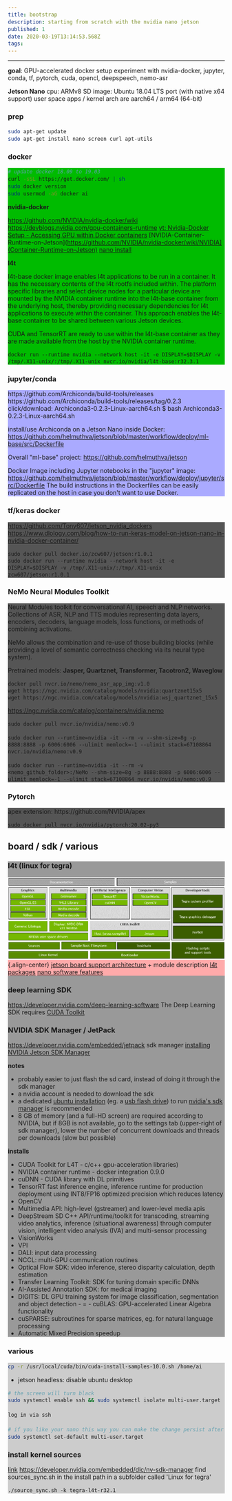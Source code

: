```yaml
---
title: bootstrap
description: starting from scratch with the nvidia nano jetson
published: 1
date: 2020-03-19T13:14:53.568Z
tags: 
---
```


---

**goal**: GPU-accelerated docker setup
experiment with
nvidia-docker, jupyter, conda, tf, pytorch, cuda, opencl, deepspeech, nemo-asr


**Jetson Nano**
cpu: ARMv8
SD image: Ubuntu 18.04 LTS port (with native x64 support)
user space apps / kernel arch are aarch64 / arm64 (64-bit)


### prep

```bash
sudo apt-get update
sudo apt-get install nano screen curl apt-utils
```

### docker

<div style="background-color:#0b0;">
 
  
```bash
# update docker 18.09 to 19.03
curl -sSL https://get.docker.com/ | sh
sudo docker version
sudo usermod -aG docker ai
```
**nvidia-docker**

https://github.com/NVIDIA/nvidia-docker/wiki
https://devblogs.nvidia.com/gpu-containers-runtime
[yt: Nvidia-Docker Setup - Accessing GPU within Docker containers](https://www.youtube.com/watch?v=-Y4T71UDcMY)
[NVIDIA-Container-Runtime-on-Jetson](https://github.com/NVIDIA/nvidia-docker/wiki/NVIDIA](Container-Runtime-on-Jetson) 
[nano install](https://github.com/collabnix/dockerlabs/tree/master/beginners/install/jetson-nano)

  
**l4t**

l4t-base docker image enables l4t applications to be run in a container. It has the necessary contents of the l4t rootfs included within. The platform specific libraries and select device nodes for a particular device are mounted by the NVIDIA container runtime into the l4t-base container from the underlying host, thereby providing necessary dependencies for l4t applications to execute within the container. 
This approach enables the l4t-base container to be shared between various Jetson devices.

CUDA and TensorRT are ready to use within the l4t-base container as they are made available from the host by the NVIDIA container runtime.

  
  

```
docker run --runtime nvidia --network host -it -e DISPLAY=$DISPLAY -v /tmp/.X11-unix/:/tmp/.X11-unix nvcr.io/nvidia/l4t-base:r32.3.1
```
</div>

### jupyter/conda
<div style="background-color:#aaf;">
https://github.com/Archiconda/build-tools/releases
https://github.com/Archiconda/build-tools/releases/tag/0.2.3
click/download:
Archiconda3-0.2.3-Linux-aarch64.sh
$ bash Archiconda3-0.2.3-Linux-aarch64.sh

install/use Archiconda on a Jetson Nano inside Docker:
https://github.com/helmuthva/jetson/blob/master/workflow/deploy/ml-base/src/Dockerfile

Overall "ml-base" project:
https://github.com/helmuthva/jetson

Docker Image including Jupyter notebooks in the "jupyter" image:
https://github.com/helmuthva/jetson/blob/master/workflow/deploy/jupyter/src/Dockerfile
The build instructions in the Dockerfiles can be easily replicated on the host in case you don't want to use Docker.

  </div>



  ### tf/keras docker
  
  <div style="background-color:#555;">


https://github.com/Tony607/jetson_nvidia_dockers
https://www.dlology.com/blog/how-to-run-keras-model-on-jetson-nano-in-nvidia-docker-container/
```
sudo docker pull docker.io/zcw607/jetson:r1.0.1
sudo docker run --runtime nvidia --network host -it -e DISPLAY=$DISPLAY -v /tmp/.X11-unix/:/tmp/.X11-unix zcw607/jetson:r1.0.1
```


</div>


### NeMo **Neural Modules Toolkit**

<div style="background-color:#555;">
Neural Modules toolkit for conversational AI, speech and NLP networks.
Collections of ASR, NLP and TTS modules representing data layers, encoders, decoders, language models, loss functions, or methods of combining activations. 

NeMo allows the combination and re-use of those building blocks (while providing a level of semantic correctness checking via its neural type system). 

Pretrained models: **Jasper, Quartznet, Transformer, Tacotron2, Waveglow**

```
docker pull nvcr.io/nemo/nemo_asr_app_img:v1.0
wget https://ngc.nvidia.com/catalog/models/nvidia:quartznet15x5
wget https://ngc.nvidia.com/catalog/models/nvidia:wsj_quartznet_15x5
```

https://ngc.nvidia.com/catalog/containers/nvidia:nemo
```
sudo docker pull nvcr.io/nvidia/nemo:v0.9

sudo docker run --runtime=nvidia -it --rm -v --shm-size=8g -p 8888:8888 -p 6006:6006 --ulimit memlock=-1 --ulimit stack=67108864 nvcr.io/nvidia/nemo:v0.9

sudo docker run --runtime=nvidia -it --rm -v <nemo_github_folder>:/NeMo --shm-size=8g -p 8888:8888 -p 6006:6006 --ulimit memlock=-1 --ulimit stack=67108864 nvcr.io/nvidia/nemo:v0.9
```

  </div>
  
### Pytorch
  
<div style="background-color:#555;">
  apex extension: https://github.com/NVIDIA/apex

```
sudo docker pull nvcr.io/nvidia/pytorch:20.02-py3
```


  </div>


## board / sdk / various


<div style="background-color:#999;">

### l4t (linux for tegra)
<div style="background-color:#faa;">

![jetson_bsp_architecture.png](/jetson_bsp_architecture.png){.align-center}
[jetson board support architecture](https://docs.nvidia.com/jetson/archives/l4t-archived/l4t-3231/index.html) + module description
[l4t packages](https://docs.nvidia.com/jetson/archives/l4t-archived/l4t-3231/index.html#page/Tegra%2520Linux%2520Driver%2520Package%2520Development%2520Guide%2Fquick_start.html%23wwpID0EVHA)
[nano software features](https://docs.nvidia.com/jetson/archives/l4t-archived/l4t-3231/index.html#page/Tegra%2520Linux%2520Driver%2520Package%2520Development%2520Guide%2Fsoftware_features_jetson_nano.html%23wwconnect_header)

</div>

        
    
    
### deep learning SDK

https://developer.nvidia.com/deep-learning-software
The Deep Learning SDK requires [CUDA Toolkit](https://developer.nvidia.com/cuda-toolkit)


### NVIDIA SDK Manager / JetPack

https://developer.nvidia.com/embedded/jetpack
sdk manager [installing NVIDIA Jetson SDK Manager](https://www.youtube.com/watch?v=s1QDsa6SzuQ)

**notes**
- probably easier to just flash the sd card, instead of doing it through the sdk manager
- a nvidia account is needed to download the sdk
- a dedicated [ubuntu installation](https://ubuntu.com/download/desktop) (eg. a [usb flash drive](https://linuxhint.com/run-ubuntu-18-04-from-usb-stick/)) to run [nvidia's sdk manager](https://developer.nvidia.com/nvidia-sdk-manager) is recommended
- 8 GB of memory (and a full-HD screen) are required according to NVIDIA, but if 8GB is not available, go to the settings tab (upper-right of sdk manager), lower the number of concurrent downloads and threads per downloads (slow but possible)

**installs**
- CUDA Toolkit for L4T - c/c++ gpu-acceleration libraries)
- NVIDIA container runtime - docker integration 0.9.0
- cuDNN - CUDA library with DL primitives
- TensorRT
fast inference engine, inference runtime for production deployment using INT8/FP16 optimized precision which reduces latency
- OpenCV
- Multimedia API: high-level (gstreamer) and lower-level media apis
- DeepStream SD
C++ API/runtime/toolkit for transcoding, streaming video analytics, inference (situational awareness) through computer vision, intelligent video analysis (IVA) and multi-sensor processing
- VisionWorks
- VPI
- DALI: input data processing
- NCCL: multi-GPU communication routines
- Optical Flow SDK: video inference, stereo disparity calculation, depth estimation
- Transfer Learning Toolkit: SDK for tuning domain specific DNNs
- AI-Assisted Annotation SDK: for medical imaging
- DIGITS: DL GPU training system for image classification, segmentation and object detection - = - cuBLAS: GPU-accelerated Linear Algebra functionality
- cuSPARSE: subroutines for sparse matrices, eg. for natural language processing
- Automatic Mixed Precision speedup
  </div>
  
### various
<div style="background-color:#ccc;">

  
```bash
cp -r /usr/local/cuda/bin/cuda-install-samples-10.0.sh /home/ai
```

- jetson headless: disable ubuntu desktop

```bash
# the screen will turn black
sudo systemctl enable ssh && sudo systemctl isolate multi-user.target

log in via ssh

# if you like your nano this way you can make the change persist after reboot
sudo systemctl set-default multi-user.target
```
### install kernel sources 

[link](https://devtalk.nvidia.com/default/topic/1055416/request-install-linux-headers-on-jetson-nano/?offset=9)
https://developer.nvidia.com/embedded/dlc/nv-sdk-manager
find sources_sync.sh in the install path in a subfolder called 'Linux for tegra'
```
./source_sync.sh -k tegra-l4t-r32.1
```
  </div>
